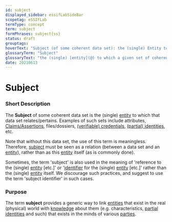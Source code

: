 ```yaml
---
id: subject
displayed_sidebar: essifLabSideBar
scopetag: eSSIFLab
termType: concept
term: subject
formPhrases: subject{ss}
status: draft
grouptags:
hoverText: "Subject (of some coherent data set): the (single) Entity to which a coherent data set relates/pertains, such as attributes, Claims/Assertions, files/dossiers, (verifiable) credentials, Partial Identities, Employment Contracts, etc."
glossaryTerm: "Subject"
glossaryText: "the (single) [entity](@) to which a given set of coherent data relates/pertains. Examples of such sets include attributes, [Claims/Assertions](assertion@), files/dossiers, [(verifiable) credentials](credential@), [(partial) identities](partial-identity@), [employment contracts](employment-contract@), etc."
date: 20210613
---
```


# Subject

### Short Description

The **Subject** of some coherent data set is the (single) [entity](@) to which that data set relates/pertains. Examples of such sets include attributes, [Claims/Assertions](assertion@), files/dossiers, [(verifiable) credentials](credential@), [(partial) identities](partial-identity@), etc.

Note that without this data set, the use of this term is meaningless. Therefore, [subject](@) must be seen as a relation (between a data set and an [entity](@)), rather than as this [entity](@) itself (as is commonly done).

Sometimes, the term 'subject' is also used in the meaning of 'reference to the (single) [entity](@) [etc.]' or '[identifier](@) for the (single) [entity](@) [etc.]' rather than the (single) [entity](@) itself. We discourage such practices, and suggest to use the term 'subject identifier' in such cases.

### Purpose

The term **subject** provides a generic way to link [entities](@) that exist in the real (physical) world with [knowledge](@) about them (e.g. characteristics, [partial identities](partial-identity@) and such) that exists in the minds of various [parties](@).